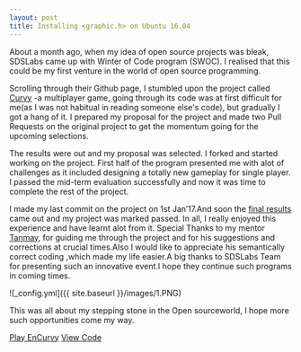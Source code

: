 ```yaml
---
layout: post
title: Installing <graphic.h> on Ubuntu 16.04
---
```


About a month ago, when my idea of open source projects was bleak, SDSLabs came up with Winter of Code program (SWOC). I realised that this could be my first venture in the world of open source programming.

Scrolling through their Github page, I stumbled upon the project called [Curvy](https://github.com/sdslabs/Curvy) -a multiplayer game, going through its code was at first difficult for me(as I was not habitual in reading someone else's code), but gradually I got a hang of it. I prepared my proposal for the project and made two Pull Requests on the original project to get the momentum going for the upcoming selections.

The results were out and my proposal was selected. I forked and started working on the project. First half of the program presented me with alot of challenges as it included designing a totally new gameplay for single player. I passed the mid-term evaluation successfully and now it was time to complete the rest of the project.

I made my last commit on the project  on 1st Jan’17.And soon the [final results](https://blog.sdslabs.co/2017/01/winter-of-code-2016) came out and my project was marked passed. In all, I really enjoyed this experience and have learnt alot from it. Special Thanks to my mentor [Tanmay](https://github.com/tnmy44), for guiding me through the project and for his suggestions and corrections at crucial times.Also I would like to appreciate his semantically correct coding ,which made my life easier.A big thanks to SDSLabs Team for presenting such an innovative event.I hope they continue such programs in coming times.

  ![_config.yml]({{ site.baseurl }}/images/1.PNG)

This was all about my stepping stone in the Open sourceworld, I hope more such opportunities come my way.

[Play EnCurvy](https://aviral1701.github.io/EnCurvy)
[View Code](https://github.com/Aviral1701/EnCurvy)

